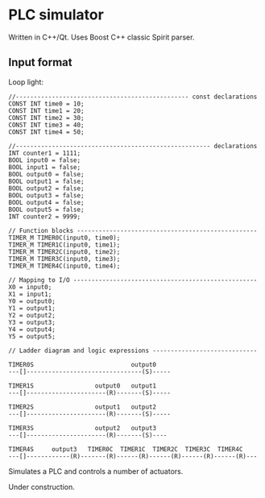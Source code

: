 PLC simulator
=============
Written in C++/Qt. Uses Boost C++ classic Spirit parser.

Input format
------------
Loop light:

    //------------------------------------------------ const declarations
    CONST INT time0 = 10;
    CONST INT time1 = 20;
    CONST INT time2 = 30;
    CONST INT time3 = 40;
    CONST INT time4 = 50;

    //------------------------------------------------------ declarations
    INT counter1 = 1111;
    BOOL input0 = false;
    BOOL input1 = false;
    BOOL output0 = false;
    BOOL output1 = false;
    BOOL output2 = false;
    BOOL output3 = false;
    BOOL output4 = false;
    BOOL output5 = false;
    INT counter2 = 9999;

    // Function blocks --------------------------------------------------
    TIMER_M TIMER0C(input0, time0);
    TIMER_M TIMER1C(input0, time1);
    TIMER_M TIMER2C(input0, time2);
    TIMER_M TIMER3C(input0, time3);
    TIMER_M TIMER4C(input0, time4);

    // Mapping to I/O ---------------------------------------------------
    X0 = input0;
    X1 = input1;
    Y0 = output0;
    Y1 = output1;
    Y2 = output2;
    Y3 = output3;
    Y4 = output4;
    Y5 = output5;
    
    // Ladder diagram and logic expressions -----------------------------
    
    TIMER0S                           output0
    ---[]--------------------------------(S)-----
    
    TIMER1S                 output0   output1
    ---[]----------------------(R)-------(S)-----
    
    TIMER2S                 output1   output2
    ---[]----------------------(R)-------(S)-----
    
    TIMER3S                 output2   output3  
    ---[]----------------------(R)-------(S)----
    
    TIMER4S     output3   TIMER0C  TIMER1C  TIMER2C  TIMER3C  TIMER4C
    ---[]------------(R)-------(R)------(R)------(R)------(R)------(R)---
    


Simulates a PLC and controls a number of actuators.

Under construction.
